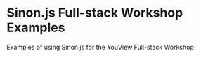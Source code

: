 # Sinon.js Full-stack Workshop Examples

Examples of using Sinon.js for the YouView Full-stack Workshop
